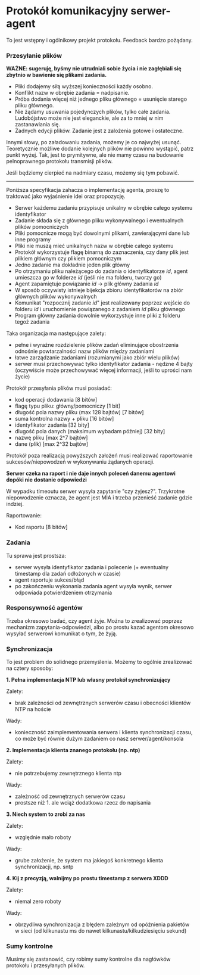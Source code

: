 # Protokół komunikacyjny serwer-agent

To jest wstępny i ogólnikowy projekt protokołu. Feedback bardzo pożądany.

### Przesyłanie plików

**WAŻNE: sugeruję, byśmy nie utrudniali sobie życia i nie zagłębiali się zbytnio w bawienie się plikami zadania.**

 - Pliki dodajemy siłą wyższej konieczności każdy osobno.
 - Konflikt nazw w obrębie zadania = nadpisanie.
 - Próba dodania więcej niż jednego pliku głównego = usunięcie starego pliku głównego.
 - Nie żądamy usuwania pojedynczych plików, tylko całe zadania. Ludobójstwo może nie jest eleganckie, ale za to mniej w nim zastanawiania się.
 - Żadnych edycji plików. Zadanie jest z zalożenia gotowe i ostateczne.

Innymi słowy, po załadowaniu zadania, możemy je co najwyżej usunąć. Teoretycznie możliwe dodanie kolejnych plików nie powinno wystąpić, patrz punkt wyżej.
Tak, jest to prymitywne, ale nie mamy czasu na budowanie pelnoprawnego protokołu transmisji plików.

Jeśli będziemy cierpieć na nadmiary czasu, możemy się tym pobawić.

--------------------
Poniższa specyfikacja zahacza o implementację agenta, proszę to traktować jako wyjaśnienie idei oraz propozycję.

 - Serwer każdemu zadaniu przypisuje unikalny w obrębie całego systemu identyfikator
 - Zadanie składa się z głównego pliku wykonywalnego i ewentualnych plików pomocniczych
 - Pliki pomocnicze mogą być dowolnymi plikami, zawierającymi dane lub inne programy
 - Pliki nie muszą mieć unikalnych nazw w obrębie całego systemu
 - Protokół wykorzystuje flagę binarną do zaznaczenia, czy dany plik jest plikiem głównym czy plikiem pomocniczym
 - Jedno zadanie ma dokładnie jeden plik główny
 - Po otrzymaniu pliku należącego do zadania o identyfikatorze *id*, agent umieszcza go w folderze *id* (jeśli nie ma folderu, tworzy go)
 - Agent zapamiętuje powiązanie *id* -> plik główny zadania *id*
 - W sposób oczywisty istnieje bijekcja zbioru identyfikatorów na zbiór głównych plików wykonywalnych
 - Komunikat "rozpocznij zadanie *id*" jest realizowany poprzez wejście do folderu *id* i uruchomienie powiązanego z zadaniem *id* pliku głównego
 - Program główny zadania dowolnie wykorzystuje inne pliki z folderu tegoż zadania

Taka organizacja ma następujące zalety:
 - pełne i wyraźne rozdzielenie plików zadań eliminujące obostrzenia odnośnie powtarzalności nazw plików między zadaniami
 - łatwe zarządzanie zadaniami (rozumianymi jako zbiór wielu plików)
 - serwer musi przechowywać tylko identyfikator zadania - nędzne 4 bajty (oczywiście może przechowywać więcej informacji, jeśli to uprości nam życie)

Protokół przesyłania plików musi posiadać:
 - kod operacji dodawania [8 bitów]
 - flagę typu pliku: główny/pomocniczy [1 bit]
 - długość pola nazwy pliku (max 128 bajtów) [7 bitów]
 - suma kontrolna nazwy + pliku [16 bitów]
 - identyfikator zadania [32 bity]
 - dlugość pola danych (maksimum wybadam później) [32 bity]
 - nazwę pliku [max 2^7 bajtów]
 - dane (plik) [max 2^32 bajtów]

Protokół poza realizacją powyższych założeń musi realizować raportowanie sukcesów/niepowodzeń w wykonywaniu żądanych operacji.

**Serwer czeka na raport i nie daje innych poleceń danemu agentowi dopóki nie dostanie odpowiedzi**

W wypadku timeoutu serwer wysyła zapytanie "czy żyjesz?". Trzykrotne niepowodzenie oznacza, że agent jest MIA i trzeba przenieść zadanie gdzie indziej.

Raportowanie:
 - Kod raportu [8 bitów]

### Zadania

Tu sprawa jest prostsza: 
 - serwer wysyła identyfikator zadania i polecenie (+ ewentualny timestamp dla zadań odłożonych w czasie)
 - agent raportuje sukces/błąd
 - po zakończeniu wykonania zadania agent wysyła wynik, serwer odpowiada potwierdzeniem otrzymania

### Responsywność agentów

Trzeba okresowo badać, czy agent żyje. Można to zrealizować poprzez mechanizm zapytania-odpowiedzi, albo po prostu kazać agentom okresowo wysyłać serwerowi komunikat o tym, że żyją.

### Synchronizacja

To jest problem do solidnego przemyślenia. Możemy to ogólnie zrealizować na cztery sposoby:

**1. Pełna implementacja NTP lub własny protokół synchronizujący**

Zalety:
 - brak zależności od zewnętrznych serwerów czasu i obecności klientów NTP na hoście

Wady:
 - konieczność zaimplementowania serwera i klienta synchronizacji czasu, co może być równie dużym zadaniem co nasz serwer/agent/konsola

**2. Implementacja klienta znanego protokołu (np. ntp)**

Zalety:
 - nie potrzebujemy zewnętrznego klienta ntp

Wady:
 - zależność od zewnętrznych serwerów czasu
 - prostsze niż 1. ale wciąż dodatkowa rzecz do napisania

**3. Niech system to zrobi za nas**

Zalety:
 - względnie mało roboty

Wady:
 - grube założenie, że system ma jakiegoś konkretnego klienta synchronizacji, np. sntp

**4. Kij z precyzją, walnijmy po prostu timestamp z serwera XDDD**

Zalety:
 - niemal zero roboty

Wady:
 - obrzydliwa synchronizacja z błędem zależnym od opóźnienia pakietów w sieci (od kilkunastu ms do nawet kilkunastu/kilkudziesięciu sekund)

### Sumy kontrolne

Musimy się zastanowić, czy robimy sumy kontrolne dla nagłówków protokołu i przesyłanych plików.
